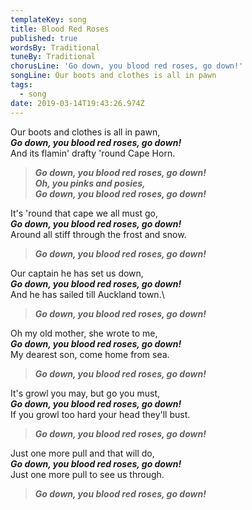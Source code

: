 ```yaml
---
templateKey: song
title: Blood Red Roses
published: true
wordsBy: Traditional
tuneBy: Traditional
chorusLine: 'Go down, you blood red roses, go down!'
songLine: Our boots and clothes is all in pawn
tags:
  - song
date: 2019-03-14T19:43:26.974Z
---
```

Our boots and clothes is all in pawn,\
***Go down, you blood red roses, go down!***\
And its flamin' drafty 'round Cape Horn.

> ***Go down, you blood red roses, go down!***\
> ***Oh, you pinks and posies,***\
> ***Go down, you blood red roses, go down!***

It's 'round that cape we all must go,\
***Go down, you blood red roses, go down!***\
Around all stiff through the frost and snow.

> ***Go down, you blood red roses, go down!***

Our captain he has set us down,\
***Go down, you blood red roses, go down!***\
And he has sailed till Auckland town.\

> ***Go down, you blood red roses, go down!***

Oh my old mother, she wrote to me,\
***Go down, you blood red roses, go down!***\
My dearest son, come home from sea.

> ***Go down, you blood red roses, go down!***

It's growl you may, but go you must,\
***Go down, you blood red roses, go down!***\
If you growl too hard your head they'll bust.

> ***Go down, you blood red roses, go down!***

Just one more pull and that will do,\
***Go down, you blood red roses, go down!***\
Just one more pull to see us through.

> ***Go down, you blood red roses, go down!***
